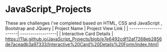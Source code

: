 # JavaScript_Projects
These are challenges i've completed based on HTML, CSS and JavaScript , Bootstrap and JQuery
| Project Name          | Project View Link |
| ----------------------| ------------------|
| Interactive Card Details |  https://11aj.github.io/JavaScript_Projects/blob/e7e6492cdf12af7268eb2856de7aceadb3a97333/Interactive%20Card%20Details%20Form/index.html|
